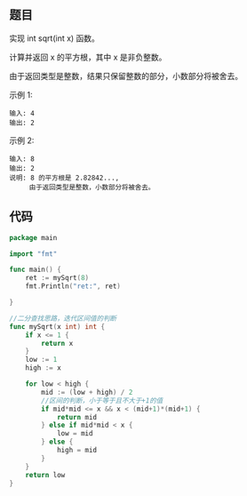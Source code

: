 
## 题目
实现 int sqrt(int x) 函数。

计算并返回 x 的平方根，其中 x 是非负整数。

由于返回类型是整数，结果只保留整数的部分，小数部分将被舍去。

示例 1:
~~~
输入: 4
输出: 2
~~~
示例 2:
~~~
输入: 8
输出: 2
说明: 8 的平方根是 2.82842..., 
     由于返回类型是整数，小数部分将被舍去。
 ~~~
     
## 代码
~~~go
package main

import "fmt"

func main() {
	ret := mySqrt(8)
	fmt.Println("ret:", ret)

}

//二分查找思路，迭代区间值的判断
func mySqrt(x int) int {
	if x <= 1 {
		return x
	}
	low := 1
	high := x

	for low < high {
		mid := (low + high) / 2
		//区间的判断，小于等于且不大于+1的值
		if mid*mid <= x && x < (mid+1)*(mid+1) {
			return mid
		} else if mid*mid < x {
			low = mid
		} else {
			high = mid
		}
	}
	return low
}
~~~
